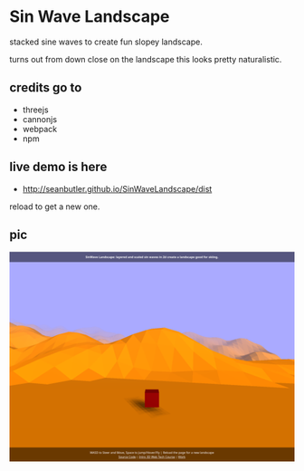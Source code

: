 # Sin Wave Landscape

stacked sine waves to create fun slopey landscape. 

turns out from down close on the landscape this looks pretty naturalistic.



## credits go to
 - threejs
 - cannonjs
 - webpack
 - npm
 
## live demo is here

 - http://seanbutler.github.io/SinWaveLandscape/dist

reload to get a new one.


## pic

![./sinwaveslope01.png](./sinwaveslope01.png)

